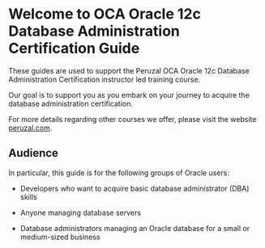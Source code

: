 # Welcome to OCA Oracle 12c Database Administration Certification Guide

These guides are used to support the Peruzal OCA Oracle 12c Database Administration Certification instructor led training course.

Our goal is to support you as you embark on your journey to acquire the database administration certification.

For more details regarding other courses we offer, please visit the website [peruzal.com](https://www.peruzal.com).

## Audience

In particular, this guide is for the following groups of Oracle users:

- Developers who want to acquire basic database administrator (DBA) skills

- Anyone managing database servers

- Database administrators managing an Oracle database for a small or medium-sized business
